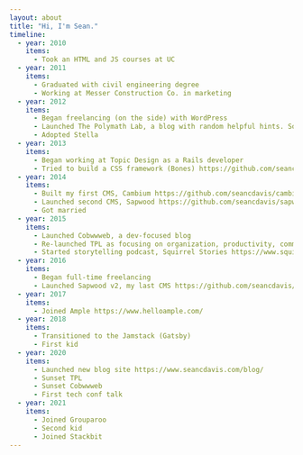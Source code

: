 ```yaml
---
layout: about
title: "Hi, I'm Sean."
timeline:
  - year: 2010
    items:
      - Took an HTML and JS courses at UC
  - year: 2011
    items:
      - Graduated with civil engineering degree
      - Working at Messer Construction Co. in marketing
  - year: 2012
    items:
      - Began freelancing (on the side) with WordPress
      - Launched The Polymath Lab, a blog with random helpful hints. Some posts from the original TPL are still on the blog today.
      - Adopted Stella
  - year: 2013
    items:
      - Began working at Topic Design as a Rails developer
      - Tried to build a CSS framework (Bones) https://github.com/seancdavis/bones
  - year: 2014
    items:
      - Built my first CMS, Cambium https://github.com/seancdavis/cambium
      - Launched second CMS, Sapwood https://github.com/seancdavis/sapwood-classic
      - Got married
  - year: 2015
    items:
      - Launched Cobwwweb, a dev-focused blog
      - Re-launched TPL as focusing on organization, productivity, communication, and inspiration
      - Started storytelling podcast, Squirrel Stories https://www.squirrelstories.fm/
  - year: 2016
    items:
      - Began full-time freelancing
      - Launched Sapwood v2, my last CMS https://github.com/seancdavis/sapwood
  - year: 2017
    items:
      - Joined Ample https://www.helloample.com/
  - year: 2018
    items:
      - Transitioned to the Jamstack (Gatsby)
      - First kid
  - year: 2020
    items:
      - Launched new blog site https://www.seancdavis.com/blog/
      - Sunset TPL
      - Sunset Cobwwweb
      - First tech conf talk
  - year: 2021
    items:
      - Joined Grouparoo
      - Second kid
      - Joined Stackbit
---
```

